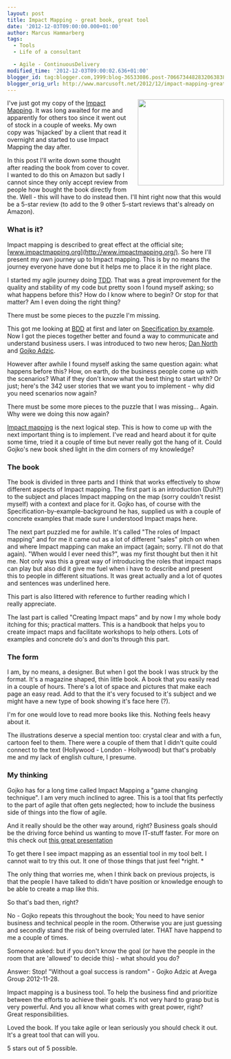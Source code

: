 ```yaml
---
layout: post
title: Impact Mapping - great book, great tool
date: '2012-12-03T09:00:00.000+01:00'
author: Marcus Hammarberg
tags:
  - Tools
  - Life of a consultant

  - Agile - ContinuousDelivery
modified_time: '2012-12-03T09:00:02.636+01:00'
blogger_id: tag:blogger.com,1999:blog-36533086.post-7066734482832063838
blogger_orig_url: http://www.marcusoft.net/2012/12/impact-mapping-great-book-great-tool.html
---
```



<div dir="ltr" style="text-align: left;" trbidi="on">

<div class="separator" style="clear: both; text-align: center;">

<a href="http://impactmapping.org/site/cover500.png"
data-imageanchor="1"
style="clear: right; float: right; margin-bottom: 1em; margin-left: 1em;"><img
src="http://impactmapping.org/site/cover500.png" data-border="0"
width="200" height="200" /></a>

</div>

I've just got my copy of the [Impact
Mapping](http://impactmapping.org/book.php). It was long awaited for me
and apparently for others too since it went out of stock in a couple of
weeks. My own copy was 'hijacked' by a client that read it overnight and
started to use Impact Mapping the day after.

In this post I'll write down some thought after reading the book from
cover to cover. I wanted to do this on Amazon but sadly I cannot since
they only accept review from people how bought the book directly from
the. Well - this will have to do instead then.
I'll hint right now that this would be a 5-star review (to add to the 9
other 5-start reviews that's already on Amazon).



### What is it?

<div>

Impact mapping is described to great effect at the official site;
[www.impactmapping.org](http://www.impactmapping.org/). So here I'll
present my own journey up to Impact mapping. This is by no means the
journey everyone have done but it helps me to place it in the right
place. 

</div>

<div>



</div>

<div>

I started my agile journey doing
[TDD](http://en.wikipedia.org/wiki/Test-driven_development). That was a
great improvement for the quality and stability of my code but pretty
soon I found myself asking; so what happens before this? How do I know
where to begin? Or stop for that matter? Am I even doing the right
thing?

</div>

<div>

There must be some pieces to the puzzle I'm missing. 

</div>

<div>



</div>

<div>

This got me looking at [BDD](http://dannorth.net/introducing-bdd/) at
first and later on [Specification by
example](http://specificationbyexample.com/). Now I got the pieces
together better and found a way to communicate and understand business
users. I was introduced to two new heros; [Dan
North](http://dannorth.net/) and [Gojko Adzic](http://gojko.net/). 

</div>

<div>

However after awhile I found myself asking the same question again: what
happens before this? How, on earth, do the business people come up with
the scenarios? What if they don't know what the best thing to start
with? Or just; here's the 342 user stories that we want you to
implement - why did you need scenarios now again? 

</div>

<div>

There must be some more pieces to the puzzle that I was missing...
Again. Why were we doing this now again?

</div>

<div>



</div>

<div>

[Impact mapping](http://www.impactmapping.org/) is the next logical
step. This is how to come up with the next important thing is to
implement. I've read and heard about it for quite some time, tried it a
couple of time but never really got the hang of it. Could Gojko's new
book shed light in the dim corners of my knowledge? 

</div>

### The book

<div>

The book is divided in three parts and I think that works effectively to
show different aspects of Impact mapping. The first part is an
introduction (Duh?!) to the subject and places Impact mapping on the map
(sorry couldn't resist myself) with a context and place for it. Gojko
has, of course with the Specification-by-example-background he has,
supplied us with a couple of concrete examples that made sure I
understood Impact maps here. 

</div>

<div>



</div>

<div>

The next part puzzled me for awhile. It's called "The roles of Impact
mapping" and for me it came out as a lot of different "sales" pitch on
when and where Impact mapping can make an impact (again; sorry. I'll not
do that again). "When would I ever need this?", was my first thought but
then it hit me. Not only was this a great way of introducing the roles
that impact maps can play but also did it give me fuel when i have to
describe and present this to people in different situations. It was
great actually and a lot of quotes and sentences was underlined here.

</div>

<div>

This part is also littered with reference to further reading which I
really appreciate. 

</div>

<div>



</div>

<div>

The last part is called "Creating Impact maps" and by now I my whole
body itching for this; practical matters. This is a handbook that helps
you to create impact maps and facilitate workshops to help others. Lots
of examples and concrete do's and don'ts through this part. 

</div>

### The form

<div>

I am, by no means, a designer. But when I got the book I was struck by
the format. It's a magazine shaped, thin little book. A book that you
easily read in a couple of hours. There's a lot of space and pictures
that make each page an easy read. Add to that the it's very focused to
it's subject and we might have a new type of book showing it's face here
(?). 

</div>

<div>

I'm for one would love to read more books like this. Nothing feels heavy
about it. 

</div>

<div>



</div>

<div>

The illustrations deserve a special mention too: crystal clear and with
a fun, cartoon feel to them. There were a couple of them that I didn't
quite could connect to the text (Hollywood - London - Hollywood) but
that's probably me and my lack of english culture, I presume.

</div>

### My thinking

<div>

Gojko has for a long time called Impact Mapping a "game changing
technique". I am very much inclined to agree. This is a tool that fits
perfectly to the part of agile that often gets neglected; how to include
the business side of things into the flow of agile. 

</div>

<div>

And it really should be the other way around, right? Business goals
should be the driving force behind us wanting to move IT-stuff faster.
For more on this check out [this great
presentation](http://skillsmatter.com/podcast/home/make-impact-not-software)

</div>

<div>



</div>

<div>

To get there I see impact mapping as an essential tool in my tool belt.
I cannot wait to try this out. It one of those things that just feel
*right. *

</div>

<div>



</div>

<div>

The only thing that worries me, when I think back on previous projects,
is that the people I have talked to didn't have position or knowledge
enough to be able to create a map like this. 

</div>

<div>

So that's bad then, right? 

</div>

<div>

No - Gojko repeats this throughout the book; You need to have senior
business and technical people in the room. Otherwise you are just
guessing and secondly stand the risk of being overruled later. THAT have
happend to me a couple of times. 

</div>

<div>



</div>

<div>

Someone asked: but if you don't know the goal (or have the people in the
room that are 'allowed' to decide this) - what should you do? 

</div>

<div>

Answer: Stop! "Without a goal success is random" - Gojko Adzic at Avega
Group 2012-11-28.  

</div>

<div>



</div>

<div>

Impact mapping is a business tool. To help the business find and
prioritize between the efforts to achieve their goals. It's not very
hard to grasp but is very powerful. And you all know what comes with
great power, right? Great responsibilities. 

</div>

<div>



</div>

<div>

Loved the book. If you take agile or lean seriously you should check it
out. It's a great tool that can will you. 

</div>

<div>



</div>

<div>

5 stars out of 5 possible.

</div>

</div>
